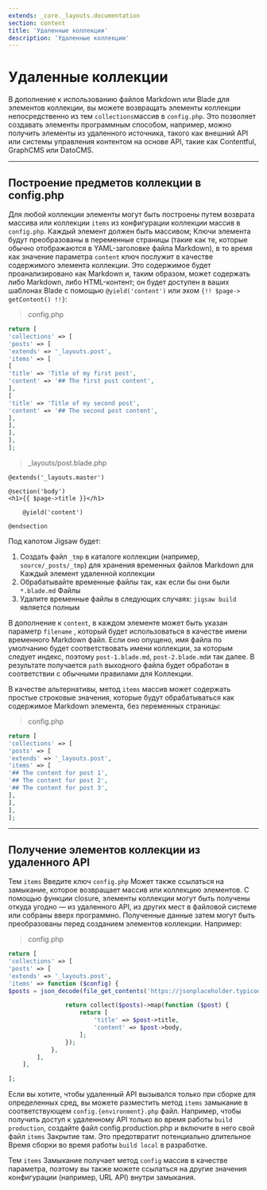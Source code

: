 ```yaml
---
extends: _core._layouts.documentation
section: content
title: 'Удаленные коллекции'
description: 'Удаленные коллекции'
---
```


# Удаленные коллекции

В дополнение к использованию файлов Markdown или Blade для элементов коллекции, вы можете возвращать элементы коллекции непосредственно из
тем `collections`массив в `config.php`. Это позволяет создавать элементы программным способом, например, можно получить
элементы из удаленного источника, такого как внешний API или системы управления контентом на основе API, такие как Contentful, GraphCMS или
DatoCMS.

---

## Построение предметов коллекции в config.php

Для любой коллекции элементы могут быть построены путем возврата массива или коллекции `items` из конфигурации коллекции
массив в `config.php`. Каждый элемент должен быть массивом; Ключи элемента будут преобразованы в переменные страницы (такие как
те, которые обычно отображаются в YAML-заголовке файла Markdown), в то время как значение параметра `content` ключ послужит
в качестве содержимого элемента коллекции. Это содержимое будет проанализировано как Markdown и, таким образом, может содержать либо Markdown, либо
HTML-контент; он будет доступен в ваших шаблонах Blade с помощью `@yield('content')` или эхом `{!! $page->
getContent() !!}`:

> config.php
```php 
return [
'collections' => [
'posts' => [
'extends' => '_layouts.post',
'items' => [
[
'title' => 'Title of my first post',
'content' => '## The first post content',
],
[
'title' => 'Title of my second post',
'content' => '## The second post content',
],
],
],
],
];
```
> _layouts/post.blade.php
```blade 
@extends('_layouts.master')

@section('body')
<h1>{{ $page->title }}</h1>

    @yield('content')

@endsection
```

Под капотом Jigsaw будет:

1. Создать файл `_tmp` в каталоге коллекции (например, `source/_posts/_tmp`) для хранения временных файлов Markdown для
Каждый элемент удаленной коллекции
2. Обрабатывайте временные файлы так, как если бы они были `*.blade.md` Файлы
3. Удалите временные файлы в следующих случаях: `jigsaw build` является полным

В дополнение к `content`, в каждом элементе может быть указан параметр `filename` , который будет использоваться в качестве имени временного Markdown
файл. Если оно опущено, имя файла по умолчанию будет соответствовать имени коллекции, за которым следует индекс, поэтому `post-1.blade.md`,
`post-2.blade.md`и так далее. В результате получается `path` выходного файла будет обработан в соответствии с обычными правилами для
Коллекции.

В качестве альтернативы, метод `items` массив может содержать простые строковые значения, которые будут обрабатываться как содержимое Markdown элемента,
без переменных страницы:

> config.php
```php 
return [
'collections' => [
'posts' => [
'extends' => '_layouts.post',
'items' => [
'## The content for post 1',
'## The content for post 2',
'## The content for post 3',
],
],
],
];
```
---

## Получение элементов коллекции из удаленного API
Тем `items` Введите ключ `config.php` Может также ссылаться на замыкание, которое возвращает массив или коллекцию элементов. С помощью функции
closure, элементы коллекции могут быть получены откуда угодно — из удаленного API, из других мест в файловой системе или собраны
вверх программно. Полученные данные затем могут быть преобразованы перед созданием элементов коллекции. Например:

> config.php
```php 
return [
'collections' => [
'posts' => [
'extends' => '_layouts.post',
'items' => function ($config) {
$posts = json_decode(file_get_contents('https://jsonplaceholder.typicode.com/posts'));

                return collect($posts)->map(function ($post) {
                    return [
                        'title' => $post->title,
                        'content' => $post->body,
                    ];
                });
            },
        ],
    ],

];
```

Если вы хотите, чтобы удаленный API вызывался только при сборке для определенных сред, вы можете разместить метод `items` замыкание
в соответствующем `config.{environment}.php` файл. Например, чтобы получить доступ к удаленному API только во время работы `build
production`, создайте файл config.production.php и включите в него свой файл `items` Закрытие там. Это предотвратит потенциально длительное
Время сборки во время работы `build local` в разработке.

Тем `items` Замыкание получает метод `config` массив в качестве параметра, поэтому вы также можете ссылаться на другие значения конфигурации (например,
URL API) внутри замыкания.
